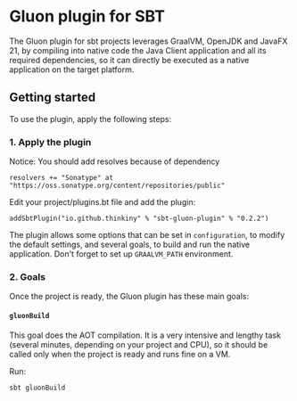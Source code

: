 # Gluon plugin for SBT

The Gluon plugin for sbt projects leverages GraalVM, OpenJDK and JavaFX 21,
by compiling into native code the Java Client application and all its required dependencies,
so it can directly be executed as a native application on the target platform.

## Getting started

To use the plugin, apply the following steps:

### 1. Apply the plugin


Notice: You should add resolves because of dependency

    resolvers += "Sonatype" at "https://oss.sonatype.org/content/repositories/public"

Edit your project/plugins.bt file and add the plugin:

    addSbtPlugin("io.github.thinkiny" % "sbt-gluon-plugin" % "0.2.2")

The plugin allows some options that can be set in `configuration`, to modify the default settings, and several goals, to build and run the native application.
Don't forget to set up `GRAALVM_PATH` environment.

### 2. Goals

Once the project is ready, the Gluon plugin has these main goals:

#### `gluonBuild`

This goal does the AOT compilation. It is a very intensive and lengthy task (several minutes, depending on your project and CPU), so it should be called only when the project is ready and runs fine on a VM.

Run:

    sbt gluonBuild
